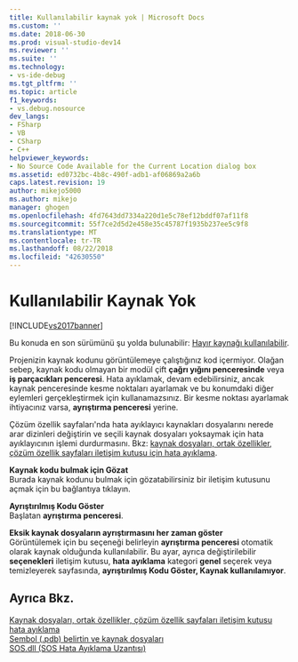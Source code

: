 ```yaml
---
title: Kullanılabilir kaynak yok | Microsoft Docs
ms.custom: ''
ms.date: 2018-06-30
ms.prod: visual-studio-dev14
ms.reviewer: ''
ms.suite: ''
ms.technology:
- vs-ide-debug
ms.tgt_pltfrm: ''
ms.topic: article
f1_keywords:
- vs.debug.nosource
dev_langs:
- FSharp
- VB
- CSharp
- C++
helpviewer_keywords:
- No Source Code Available for the Current Location dialog box
ms.assetid: ed0732bc-4b8c-490f-adb1-af06869a2a6b
caps.latest.revision: 19
author: mikejo5000
ms.author: mikejo
manager: ghogen
ms.openlocfilehash: 4fd7643dd7334a220d1e5c78ef12bddf07af11f8
ms.sourcegitcommit: 55f7ce2d5d2e458e35c45787f1935b237ee5c9f8
ms.translationtype: MT
ms.contentlocale: tr-TR
ms.lasthandoff: 08/22/2018
ms.locfileid: "42630550"
---
```

# <a name="no-source-available"></a>Kullanılabilir Kaynak Yok
[!INCLUDE[vs2017banner](../includes/vs2017banner.md)]

Bu konuda en son sürümünü şu yolda bulunabilir: [Hayır kaynağı kullanılabilir](https://docs.microsoft.com/visualstudio/debugger/no-source-available).  
  
Projenizin kaynak kodunu görüntülemeye çalıştığınız kod içermiyor. Olağan sebep, kaynak kodu olmayan bir modül çift **çağrı yığını penceresinde** veya **iş parçacıkları penceresi**. Hata ayıklamak, devam edebilirsiniz, ancak kaynak penceresinde kesme noktaları ayarlamak ve bu konumdaki diğer eylemleri gerçekleştirmek için kullanamazsınız. Bir kesme noktası ayarlamak ihtiyacınız varsa, **ayrıştırma penceresi** yerine.  
  
 Çözüm özellik sayfaları'nda hata ayıklayıcı kaynakları dosyalarını nerede arar dizinleri değiştirin ve seçili kaynak dosyaları yoksaymak için hata ayıklayıcının işlemi durdurmasını. Bkz: [kaynak dosyaları, ortak özellikler, çözüm özellik sayfaları iletişim kutusu için hata ayıklama](../debugger/debug-source-files-common-properties-solution-property-pages-dialog-box.md).  
  
 **Kaynak kodu bulmak için Gözat**  
 Burada kaynak kodunu bulmak için gözatabilirsiniz bir iletişim kutusunu açmak için bu bağlantıya tıklayın.  
  
 **Ayrıştırılmış Kodu Göster**  
 Başlatan **ayrıştırma penceresi**.  
  
 **Eksik kaynak dosyaların ayrıştırmasını her zaman göster**  
 Görüntülemek için bu seçeneği belirleyin **ayrıştırma penceresi** otomatik olarak kaynak olduğunda kullanılabilir. Bu ayar, ayrıca değiştirilebilir **seçenekleri** iletişim kutusu, **hata ayıklama** kategori **genel** seçerek veya temizleyerek sayfasında, **ayrıştırılmış Kodu Göster, Kaynak kullanılamıyor**.  
  
## <a name="see-also"></a>Ayrıca Bkz.  
 [Kaynak dosyaları, ortak özellikler, çözüm özellik sayfaları iletişim kutusu hata ayıklama](../debugger/debug-source-files-common-properties-solution-property-pages-dialog-box.md)   
 [Sembol (.pdb) belirtin ve kaynak dosyaları](../debugger/specify-symbol-dot-pdb-and-source-files-in-the-visual-studio-debugger.md)   
 [SOS.dll (SOS Hata Ayıklama Uzantısı)](http://msdn.microsoft.com/library/9ac1b522-77ab-4cdc-852a-20fcdc9ae498)




